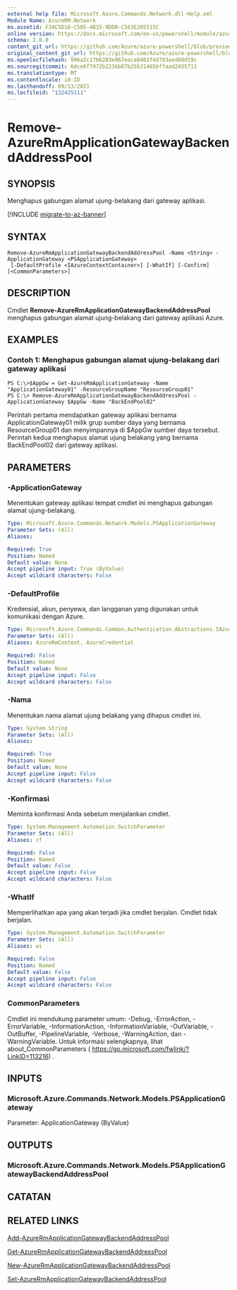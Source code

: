 ```yaml
---
external help file: Microsoft.Azure.Commands.Network.dll-Help.xml
Module Name: AzureRM.Network
ms.assetid: F34C5D18-C505-4815-9DDB-C563E205515C
online version: https://docs.microsoft.com/en-us/powershell/module/azurerm.network/remove-azurermapplicationgatewaybackendaddresspool
schema: 2.0.0
content_git_url: https://github.com/Azure/azure-powershell/blob/preview/src/ResourceManager/Network/Commands.Network/help/Remove-AzureRmApplicationGatewayBackendAddressPool.md
original_content_git_url: https://github.com/Azure/azure-powershell/blob/preview/src/ResourceManager/Network/Commands.Network/help/Remove-AzureRmApplicationGatewayBackendAddressPool.md
ms.openlocfilehash: 996a2c17b6283e967eaca8462f4d703aed60d19c
ms.sourcegitcommit: 6dce6f7972b2236b87b25b31465bffaad2435711
ms.translationtype: MT
ms.contentlocale: id-ID
ms.lasthandoff: 09/13/2021
ms.locfileid: "132425111"
---
```

# Remove-AzureRmApplicationGatewayBackendAddressPool

## SYNOPSIS
Menghapus gabungan alamat ujung-belakang dari gateway aplikasi.

[!INCLUDE [migrate-to-az-banner](../../includes/migrate-to-az-banner.md)]

## SYNTAX

```
Remove-AzureRmApplicationGatewayBackendAddressPool -Name <String> -ApplicationGateway <PSApplicationGateway>
 [-DefaultProfile <IAzureContextContainer>] [-WhatIf] [-Confirm] [<CommonParameters>]
```

## DESCRIPTION
Cmdlet **Remove-AzureRmApplicationGatewayBackendAddressPool** menghapus gabungan alamat ujung-belakang dari gateway aplikasi Azure.

## EXAMPLES

### Contoh 1: Menghapus gabungan alamat ujung-belakang dari gateway aplikasi
```
PS C:\>$AppGw = Get-AzureRmApplicationGateway -Name "ApplicationGateway01" -ResourceGroupName "ResourceGroup01"
PS C:\> Remove-AzureRmApplicationGatewayBackendAddressPool -ApplicationGateway $AppGw -Name "BackEndPool02"
```

Perintah pertama mendapatkan gateway aplikasi bernama ApplicationGateway01 milik grup sumber daya yang bernama ResourceGroup01 dan menyimpannya di $AppGw sumber daya tersebut.
Perintah kedua menghapus alamat ujung belakang yang bernama BackEndPool02 dari gateway aplikasi.

## PARAMETERS

### -ApplicationGateway
Menentukan gateway aplikasi tempat cmdlet ini menghapus gabungan alamat ujung-belakang.

```yaml
Type: Microsoft.Azure.Commands.Network.Models.PSApplicationGateway
Parameter Sets: (All)
Aliases:

Required: True
Position: Named
Default value: None
Accept pipeline input: True (ByValue)
Accept wildcard characters: False
```

### -DefaultProfile
Kredensial, akun, penyewa, dan langganan yang digunakan untuk komunikasi dengan Azure.

```yaml
Type: Microsoft.Azure.Commands.Common.Authentication.Abstractions.IAzureContextContainer
Parameter Sets: (All)
Aliases: AzureRmContext, AzureCredential

Required: False
Position: Named
Default value: None
Accept pipeline input: False
Accept wildcard characters: False
```

### -Nama
Menentukan nama alamat ujung belakang yang dihapus cmdlet ini.

```yaml
Type: System.String
Parameter Sets: (All)
Aliases:

Required: True
Position: Named
Default value: None
Accept pipeline input: False
Accept wildcard characters: False
```

### -Konfirmasi
Meminta konfirmasi Anda sebelum menjalankan cmdlet.

```yaml
Type: System.Management.Automation.SwitchParameter
Parameter Sets: (All)
Aliases: cf

Required: False
Position: Named
Default value: False
Accept pipeline input: False
Accept wildcard characters: False
```

### -WhatIf
Memperlihatkan apa yang akan terjadi jika cmdlet berjalan.
Cmdlet tidak berjalan.

```yaml
Type: System.Management.Automation.SwitchParameter
Parameter Sets: (All)
Aliases: wi

Required: False
Position: Named
Default value: False
Accept pipeline input: False
Accept wildcard characters: False
```

### CommonParameters
Cmdlet ini mendukung parameter umum: -Debug, -ErrorAction, -ErrorVariable, -InformationAction, -InformationVariable, -OutVariable, -OutBuffer, -PipelineVariable, -Verbose, -WarningAction, dan -WarningVariable. Untuk informasi selengkapnya, lihat about_CommonParameters ( https://go.microsoft.com/fwlink/?LinkID=113216) .

## INPUTS

### Microsoft.Azure.Commands.Network.Models.PSApplicationGateway
Parameter: ApplicationGateway (ByValue)

## OUTPUTS

### Microsoft.Azure.Commands.Network.Models.PSApplicationGatewayBackendAddressPool

## CATATAN

## RELATED LINKS

[Add-AzureRmApplicationGatewayBackendAddressPool](./Add-AzureRmApplicationGatewayBackendAddressPool.md)

[Get-AzureRmApplicationGatewayBackendAddressPool](./Get-AzureRmApplicationGatewayBackendAddressPool.md)

[New-AzureRmApplicationGatewayBackendAddressPool](./New-AzureRmApplicationGatewayBackendAddressPool.md)

[Set-AzureRmApplicationGatewayBackendAddressPool](./Set-AzureRmApplicationGatewayBackendAddressPool.md)


